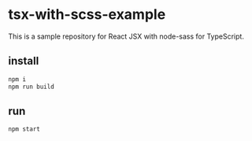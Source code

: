 # tsx-with-scss-example

This is a sample repository for React JSX with node-sass for TypeScript.

## install

```sh
npm i
npm run build
```

## run

```
npm start
```